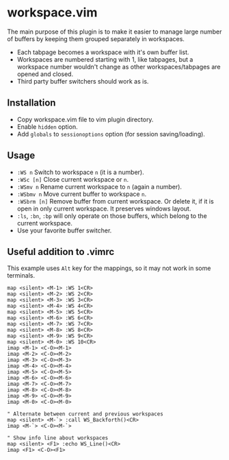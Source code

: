 # workspace.vim

The main purpose of this plugin is to make it easier
to manage large number of buffers by keeping
them grouped separately in workspaces.

* Each tabpage becomes a workspace with it's own buffer list.
* Workspaces are numbered starting with 1, like tabpages,
  but a workspace number wouldn't change as other
  workspaces/tabpages are opened and closed.
* Third party buffer switchers should work as is.

## Installation

* Copy workspace.vim file to vim plugin directory.
* Enable `hidden` option.
* Add `globals` to `sessionoptions` option (for session saving/loading).

## Usage

* `:WS n` Switch to workspace `n` (it is a number).
* `:WSc [n]` Close current workspace or `n`.
* `:WSmv n` Rename current workspace to `n` (again a number).
* `:WSbmv n` Move current buffer to workspace `n`.
* `:WSbrm [n]` Remove buffer from current workspace.
  Or delete it, if it is open in only current workspace.
  It preserves windows layout.
* `:ls`, `:bn`, `:bp` will only operate on those buffers, which belong to the current workspace.
* Use your favorite buffer switcher.

## Useful addition to .vimrc

This example uses `Alt` key for the mappings, so it may not work in some terminals.

```vim
map <silent> <M-1> :WS 1<CR>
map <silent> <M-2> :WS 2<CR>
map <silent> <M-3> :WS 3<CR>
map <silent> <M-4> :WS 4<CR>
map <silent> <M-5> :WS 5<CR>
map <silent> <M-6> :WS 6<CR>
map <silent> <M-7> :WS 7<CR>
map <silent> <M-8> :WS 8<CR>
map <silent> <M-9> :WS 9<CR>
map <silent> <M-0> :WS 10<CR>
imap <M-1> <C-O><M-1>
imap <M-2> <C-O><M-2>
imap <M-3> <C-O><M-3>
imap <M-4> <C-O><M-4>
imap <M-5> <C-O><M-5>
imap <M-6> <C-O><M-6>
imap <M-7> <C-O><M-7>
imap <M-8> <C-O><M-8>
imap <M-9> <C-O><M-9>
imap <M-0> <C-O><M-0>

" Alternate between current and previous workspaces
map <silent> <M-`> :call WS_Backforth()<CR>
imap <M-`> <C-O><M-`>

" Show info line about workspaces
map <silent> <F1> :echo WS_Line()<CR>
imap <F1> <C-O><F1>
```

